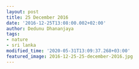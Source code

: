 ```yaml
---
layout: post
title: 25 December 2016
date: '2016-12-25T13:08:00.002+02:00'
author: Dedunu Dhananjaya
tags:
- nature
- sri lanka
modified_time: '2020-05-31T13:09:37.268+03:00'
featured_image: 2016-12-25-25-december-2016.jpg
---
```

